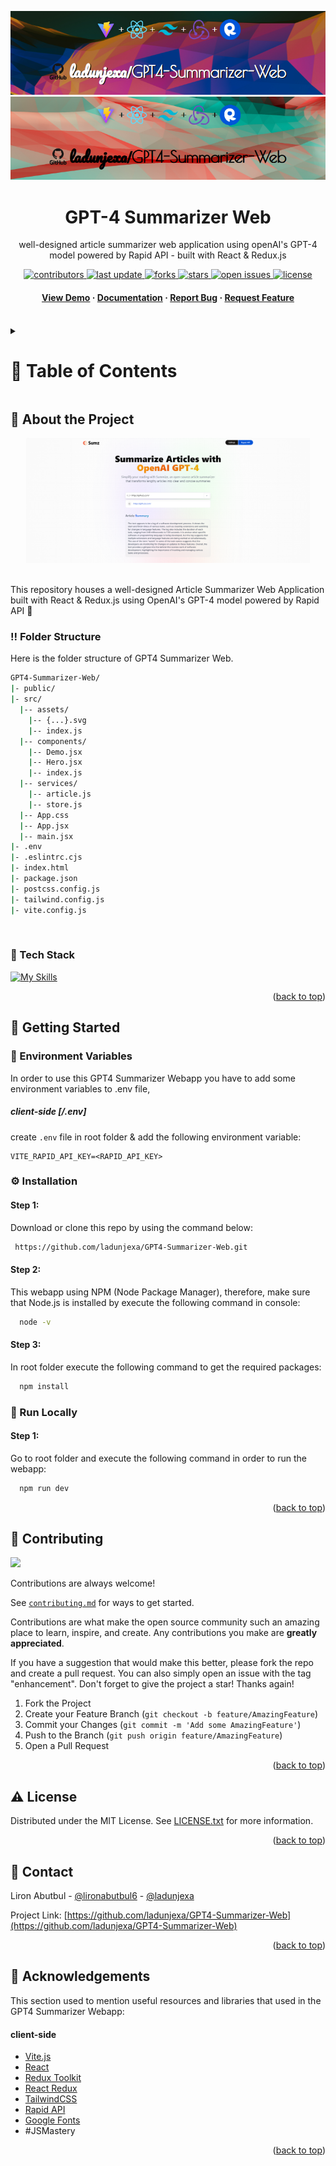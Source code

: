 <a name="readme-top"></a>
<div align="center">

  ![Project Banner](readme_assets/readme_banner.png#gh-dark-mode-only)
  ![Project Banner](readme_assets/readme_banner-light.png#gh-light-mode-only)

  <h1>GPT-4 Summarizer Web</h1>
  
  <p>
    well-designed article summarizer web application using openAI's GPT-4 model powered by Rapid API - built with React & Redux.js
  </p>

<!-- Badges -->
<p>
  <a href="https://github.com/ladunjexa/GPT4-Summarizer-Web/graphs/contributors">
    <img src="https://img.shields.io/github/contributors/ladunjexa/GPT4-Summarizer-Web" alt="contributors" />
  </a>
  <a href="">
    <img src="https://img.shields.io/github/last-commit/ladunjexa/GPT4-Summarizer-Web" alt="last update" />
  </a>
  <a href="https://github.com/ladunjexa/GPT4-Summarizer-Web/network/members">
    <img src="https://img.shields.io/github/forks/ladunjexa/GPT4-Summarizer-Web" alt="forks" />
  </a>
  <a href="https://github.com/ladunjexa/GPT4-Summarizer-Web/stargazers">
    <img src="https://img.shields.io/github/stars/ladunjexa/GPT4-Summarizer-Web" alt="stars" />
  </a>
  <a href="https://github.com/ladunjexa/GPT4-Summarizer-Web/issues/">
    <img src="https://img.shields.io/github/issues/ladunjexa/GPT4-Summarizer-Web" alt="open issues" />
  </a>
  <a href="https://github.com/ladunjexa/GPT4-Summarizer-Web/blob/master/LICENSE">
    <img src="https://img.shields.io/github/license/ladunjexa/GPT4-Summarizer-Web.svg" alt="license" />
  </a>
</p>
   
 <h4>
    <a href="https://gpt-4-summarizer-web.vercel.app/">View Demo</a>
  <span> · </span>
    <a href="https://github.com/ladunjexa/GPT4-Summarizer-Web">Documentation</a>
  <span> · </span>
    <a href="https://github.com/ladunjexa/GPT4-Summarizer-Web/issues/">Report Bug</a>
  <span> · </span>
    <a href="https://github.com/ladunjexa/GPT4-Summarizer-Web/issues/">Request Feature</a>
  </h4>
</div>

<br />

<!-- Table of Contents -->
<details>

<summary>

# :notebook_with_decorative_cover: Table of Contents

</summary>

- [About the Project](#star2-about-the-project)
  * [Folder Structure](#bangbang-folder-structure)
  * [Tech Stack](#space_invader-tech-stack)
- [Getting Started](#toolbox-getting-started)
  * [Environment Variables](#key-environment_variables)
  * [Installation](#gear-installation)
  * [Run Locally](#running-run-locally)
- [Contributing](#wave-contributing)
- [License](#warning-license)
- [Contact](#handshake-contact)
- [Acknowledgements](#gem-acknowledgements)

</details>  

<!-- About the Project -->
## :star2: About the Project

<div align="center">
  <img src="readme_assets/mock.png" height="auto" width="90%"/>
</div>
<br />

This repository houses a well-designed Article Summarizer Web Application built with React & Redux.js using OpenAI's GPT-4 model powered by Rapid API 🤖

<!-- Folder Structure -->
### :bangbang: Folder Structure

Here is the folder structure of GPT4 Summarizer Web.
```bash
GPT4-Summarizer-Web/
|- public/
|- src/
  |-- assets/
    |-- {...}.svg
    |-- index.js
  |-- components/
    |-- Demo.jsx
    |-- Hero.jsx
    |-- index.js
  |-- services/
    |-- article.js
    |-- store.js
  |-- App.css
  |-- App.jsx
  |-- main.jsx
|- .env
|- .eslintrc.cjs
|- index.html
|- package.json
|- postcss.config.js
|- tailwind.config.js
|- vite.config.js
```
<br />

<!-- TechStack -->
### :space_invader: Tech Stack

[![My Skills](https://skillicons.dev/icons?i=vite,react,tailwind,redux)](https://skillicons.dev)

<p align="right">(<a href="#readme-top">back to top</a>)</p>

<!-- Getting Started -->
## :toolbox: Getting Started

<!-- ENV VARIABLES -->
### :key: Environment Variables

In order to use this GPT4 Summarizer Webapp you have to add some environment variables to .env file,

##### _client-side_ [/.env]

create `.env` file in root folder & add the following environment variable:
```env
VITE_RAPID_API_KEY=<RAPID_API_KEY>
```

<!-- Installation -->
### :gear: Installation

#### Step 1:
Download or clone this repo by using the command below:

```bash
 https://github.com/ladunjexa/GPT4-Summarizer-Web.git
```

#### Step 2:

This webapp using NPM (Node Package Manager), therefore, make sure that Node.js is installed by execute the following command in console:

```bash
  node -v
```

#### Step 3:

In root folder execute the following command to get the required packages:

```bash
  npm install
```

<!-- Run Locally -->
### :running: Run Locally

#### Step 1:

Go to root folder and execute the following command in order to run the webapp:

```bash
  npm run dev
```

<p align="right">(<a href="#readme-top">back to top</a>)</p>

<!-- Contributing -->
## :wave: Contributing

<a href="https://github.com/ladunjexa/GPT4-Summarizer-Web/graphs/contributors">
  <img src="https://contrib.rocks/image?repo=ladunjexa/GPT4-Summarizer-Web" />
</a>


Contributions are always welcome!

See [`contributing.md`](https://contributing.md/) for ways to get started.

Contributions are what make the open source community such an amazing place to learn, inspire, and create. Any contributions you make are **greatly appreciated**.

If you have a suggestion that would make this better, please fork the repo and create a pull request. You can also simply open an issue with the tag "enhancement".
Don't forget to give the project a star! Thanks again!

1. Fork the Project
2. Create your Feature Branch (`git checkout -b feature/AmazingFeature`)
3. Commit your Changes (`git commit -m 'Add some AmazingFeature'`)
4. Push to the Branch (`git push origin feature/AmazingFeature`)
5. Open a Pull Request

<p align="right">(<a href="#readme-top">back to top</a>)</p>

<!-- License -->
## :warning: License

Distributed under the MIT License. See [LICENSE.txt](https://github.com/ladunjexa/GPT4-Summarizer-Web/blob/main/LICENSE) for more information.

<p align="right">(<a href="#readme-top">back to top</a>)</p>

<!-- Contact -->
## :handshake: Contact

Liron Abutbul - [@lironabutbul6](https://twitter.com/lironabutbul6) - [@ladunjexa](https://t.me/ladunjexa)

Project Link: [https://github.com/ladunjexa/GPT4-Summarizer-Web](https://github.com/ladunjexa/GPT4-Summarizer-Web)

<p align="right">(<a href="#readme-top">back to top</a>)</p>

<!-- Acknowledgments -->
## :gem: Acknowledgements

This section used to mention useful resources and libraries that used in the GPT4 Summarizer Webapp:

#### client-side

- [Vite.js](https://vitejs.dev/)
- [React](https://react.dev/)
- [Redux Toolkit](https://redux-toolkit.js.org/)
- [React Redux](https://react-redux.js.org/)
- [TailwindCSS](https://tailwindcss.com/)
- [Rapid API](https://rapidapi.com/)
- [Google Fonts](https://fonts.google.com/)
- #JSMastery

<p align="right">(<a href="#readme-top">back to top</a>)</p>
